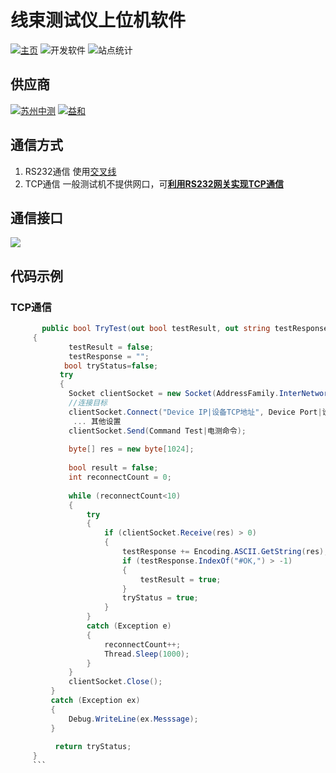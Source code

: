 # 线束测试仪上位机软件
[![主页](http://seedunk.com/badge/github-seedunk.net.harnesstester.svg)](https://github.com/fakra-automation-solution/seedunk.net.harnesstester)  ![开发软件](http://seedunk.com/badge/code-framework48%20.net6.ic-dotnet.cbg-green.svg) ![站点统计](http://seedunk.com/badge/gh-sdn-harnesstester.svg)
## 供应商
  [![苏州中测](http://seedunk.com/badge/hctest.svg)](http://seedunk.com/badge/hctest.html) [![益和](http://seedunk.com/badge/microtest.svg)](http://seedunk.com/badge/microtest.html)
## 通信方式
1. RS232通信
   使用[交叉线](#)
3. TCP通信
   一般测试机不提供网口，可[**利用RS232网关实现TCP通信**](#)
   
## 通信接口
  <img src="http://seedunk.com/media/@va35d57f6d5264.w-640.svg">

## 代码示例
### TCP通信
  ```c#
         public bool TryTest(out bool testResult, out string testResponse)
       {
               testResult = false;
               testResponse = "";
              bool tryStatus=false;
             try
             {  
               Socket clientSocket = new Socket(AddressFamily.InterNetwork, SocketType.Stream, ProtocolType.Tcp);
               //连接目标   
               clientSocket.Connect("Device IP|设备TCP地址", Device Port|设备TCP端口);
                ... 其他设置
               clientSocket.Send(Command Test|电测命令);
      
               byte[] res = new byte[1024];
           
               bool result = false;
               int reconnectCount = 0;
              
               while (reconnectCount<10)
               {
                   try
                   {
                       if (clientSocket.Receive(res) > 0)
                       {
                           testResponse += Encoding.ASCII.GetString(res); 
                           if (testResponse.IndexOf("#OK,") > -1)
                           {
                               testResult = true;
                           } 
                           tryStatus = true;  
                       }
                   }
                   catch (Exception e)
                   {   
                       reconnectCount++; 
                       Thread.Sleep(1000);
                   } 
               }
               clientSocket.Close(); 
           }
           catch (Exception ex)
           {
               Debug.WriteLine(ex.Messsage);
           }
      
            return tryStatus;
       }
       ```








